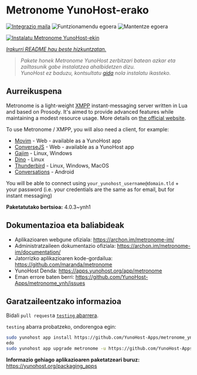 <!--
Ohart ongi: README hau automatikoki sortu da <https://github.com/YunoHost/apps/tree/master/tools/readme_generator>ri esker
EZ editatu eskuz.
-->

# Metronome YunoHost-erako

[![Integrazio maila](https://dash.yunohost.org/integration/metronome.svg)](https://dash.yunohost.org/appci/app/metronome) ![Funtzionamendu egoera](https://ci-apps.yunohost.org/ci/badges/metronome.status.svg) ![Mantentze egoera](https://ci-apps.yunohost.org/ci/badges/metronome.maintain.svg)

[![Instalatu Metronome YunoHost-ekin](https://install-app.yunohost.org/install-with-yunohost.svg)](https://install-app.yunohost.org/?app=metronome)

*[Irakurri README hau beste hizkuntzatan.](./ALL_README.md)*

> *Pakete honek Metronome YunoHost zerbitzari batean azkar eta zailtasunik gabe instalatzea ahalbidetzen dizu.*  
> *YunoHost ez baduzu, kontsultatu [gida](https://yunohost.org/install) nola instalatu ikasteko.*

## Aurreikuspena

Metronome is a light-weight [XMPP](https://en.wikipedia.org/wiki/XMPP) instant-messaging server written in Lua and based on Prosody. It's aimed to provide advanced features while maintaining a modest resource usage. More details on [the official website](https://archon.im/metronome-im/).

To use Metronome / XMPP, you will also need a client, for example:

- [Movim](https://movim.eu) - Web - available as a YunoHost app
- [ConverseJS](https://conversejs.org) - Web - available as a YunoHost app
- [Gajim](https://gajim.org/) - Linux, Windows
- [Dino](https://dino.im) - Linux
- [Thunderbird](https://www.thunderbird.net/fr/) - Linux, Windows, MacOS
- [Conversations](https://conversations.im/) - Android

You will be able to connect using `your_yunohost_username@domain.tld` + your password (i.e. your credentials are the same as for email, but for instant messaging)


**Paketatutako bertsioa:** 4.0.3~ynh1
## Dokumentazioa eta baliabideak

- Aplikazioaren webgune ofiziala: <https://archon.im/metronome-im/>
- Administratzaileen dokumentazio ofiziala: <https://archon.im/metronome-im/documentation/>
- Jatorrizko aplikazioaren kode-gordailua: <https://github.com/maranda/metronome>
- YunoHost Denda: <https://apps.yunohost.org/app/metronome>
- Eman errore baten berri: <https://github.com/YunoHost-Apps/metronome_ynh/issues>

## Garatzaileentzako informazioa

Bidali `pull request`a [`testing` abarrera](https://github.com/YunoHost-Apps/metronome_ynh/tree/testing).

`testing` abarra probatzeko, ondorengoa egin:

```bash
sudo yunohost app install https://github.com/YunoHost-Apps/metronome_ynh/tree/testing --debug
edo
sudo yunohost app upgrade metronome -u https://github.com/YunoHost-Apps/metronome_ynh/tree/testing --debug
```

**Informazio gehiago aplikazioaren paketatzeari buruz:** <https://yunohost.org/packaging_apps>
